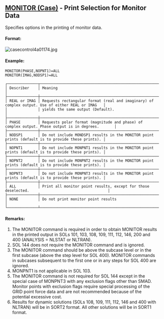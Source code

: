 ## [MONITOR (Case)](https://nexus.hexagon.com/documentationcenter/bundle/MSC_Nastran_2022.4/page/Nastran_Combined_Book/qrg/casecontrol4a/TOC.MONITOR.Case.xhtml) - Print Selection for Monitor Data

Specifies options in the printing of monitor data.

#### Format:

![casecontrol4a01174.jpg](https://help-be.hexagonmi.com/bundle/MSC_Nastran_2022.4/page/Nastran_Combined_Book/qrg/casecontrol4a/../../../assets/casecontrol4a01174.jpg?_LANG=enus)  

#### Example:

```nastran
MONITOR(PHASE,NOPNT1)=ALL
MONITOR(IMAG,NODSP1)=ALL
```

```text
┌──────────────┬──────────────────────────────────────────────────────────────────────────────────────────────────┐
│ Describer    │ Meaning                                                                                          │
├──────────────┼──────────────────────────────────────────────────────────────────────────────────────────────────┤
│ REAL or IMAG │ Requests rectangular format (real and imaginary) of complex output. Use of either REAL or IMAG   │
│              │ yields the same output (Default).                                                                │
├──────────────┼──────────────────────────────────────────────────────────────────────────────────────────────────┤
│ PHASE        │ Requests polar format (magnitude and phase) of complex output. Phase output is in degrees.       │
├──────────────┼──────────────────────────────────────────────────────────────────────────────────────────────────┤
│ NODSP1       │ Do not include MONDSP1 results in the MONITOR point prints (default is to provide these prints). │
├──────────────┼──────────────────────────────────────────────────────────────────────────────────────────────────┤
│ NOPNT1       │ Do not include MONPNT1 results in the MONITOR point prints (default is to provide these prints). │
├──────────────┼──────────────────────────────────────────────────────────────────────────────────────────────────┤
│ NOPNT2       │ Do not include MONPNT2 results in the MONITOR point prints (default is to provide these prints). │
├──────────────┼──────────────────────────────────────────────────────────────────────────────────────────────────┤
│ NOPNT3       │ Do not include MONPNT3 results in the MONITOR point prints (default is to provide these prints). │
├──────────────┼──────────────────────────────────────────────────────────────────────────────────────────────────┤
│ ALL          │ Print all monitor point results, except for those deselected.                                    │
├──────────────┼──────────────────────────────────────────────────────────────────────────────────────────────────┤
│ NONE         │ Do not print monitor point results                                                               │
└──────────────┴──────────────────────────────────────────────────────────────────────────────────────────────────┘
```

#### Remarks:

1. The MONITOR command is required in order to obtain MONITOR results in the printed output in SOLs 101, 103, 108, 109, 111, 112, 146, 200 and 400 (ANALYSIS = NLSTAT or NLTRAN).
2. SOL 144 does not require the MONITOR command and is ignored.
3. The MONITOR command should be above the subcase level or in the first subcase (above the step level for SOL 400). MONITOR commands in subcases subsequent to the first one or in any steps for SOL 400 are ignored.
4. MONPNT1 is not applicable in SOL 103.
5. The MONITOR command is not required for SOL 144 except in the special case of MONPNT3 with any exclusion flags other than SMAD. Monitor points with exclusion flags require special processing of the GRID point force data and are not recommended because of the potential excessive cost.
6. Results for dynamic solutions (SOLs 108, 109, 111, 112, 146 and 400 with NLTRAN) will be in SORT2 format. All other solutions will be in SORT1 format.
